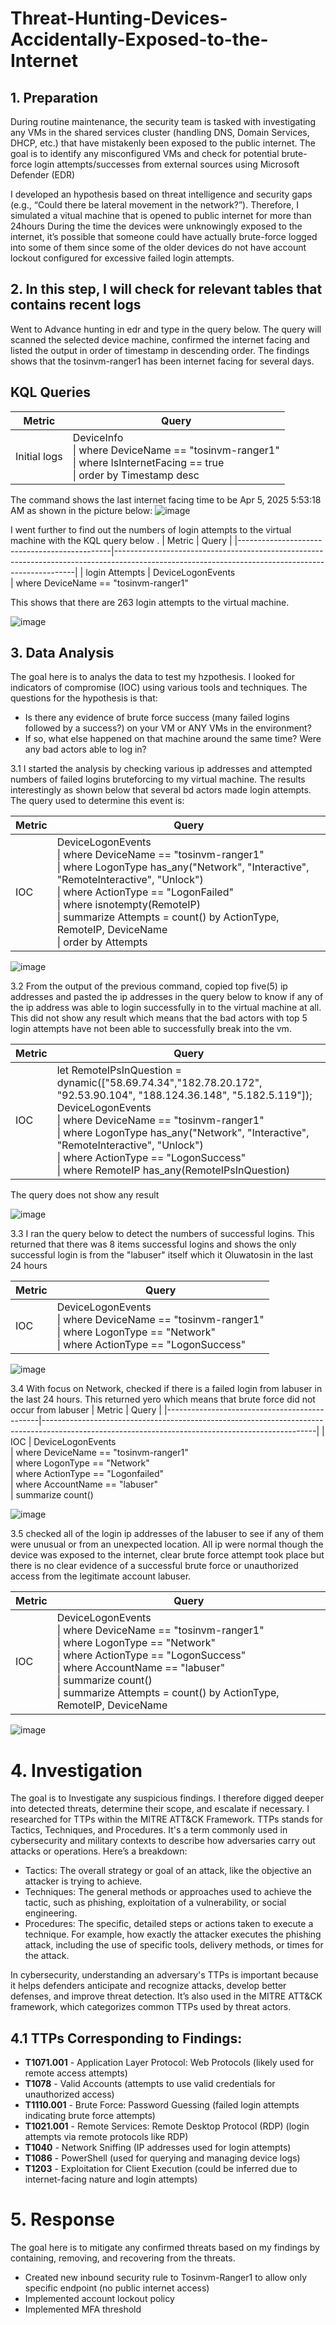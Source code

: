# Threat-Hunting-Devices-Accidentally-Exposed-to-the-Internet
## 1. Preparation
 During routine maintenance, the security team is tasked with investigating any VMs in the shared services cluster (handling DNS, Domain Services, DHCP, etc.) that have mistakenly been exposed to the public internet. The goal is to identify any misconfigured VMs and check for potential brute-force login attempts/successes from external sources using Microsoft Defender (EDR)
 
 I developed an hypothesis based on threat intelligence and security gaps (e.g., “Could there be lateral movement in the network?”). Therefore, I simulated a vitual machine that is opened to public internet for more than 24hours
During the time the devices were unknowingly exposed to the internet, it’s possible that someone could have actually brute-force logged into some of them since some of the older devices do not have account lockout configured for excessive failed login attempts. 

## 2. In this step, I will check for relevant tables that contains recent logs

Went to Advance hunting in edr and type in the query below. The query will scanned the selected device machine, confirmed the internet facing and listed the output in order of timestamp in descending order.
The findings shows that the tosinvm-ranger1 has been internet facing for several days. 
## KQL Queries

| Metric                                       | Query                                                                                                                                            |
|----------------------------------------------|--------------------------------------------------------------------------------------------------------------------------------------------------|
| Initial logs                              | DeviceInfo<br>\| where DeviceName == "tosinvm-ranger1"<br>\| where IsInternetFacing == true<br>\| order by Timestamp desc                                                                  |
                                                                                                              
The command shows the last internet facing time to be Apr 5, 2025 5:53:18 AM as shown in the picture below:
![image](https://github.com/user-attachments/assets/2f7ff6f7-3f78-4f5c-81af-a0bd023d7e39)

I went further to find out the numbers of login attempts to the virtual machine with the KQL query below . 
| Metric                                       | Query                                                                                                                                            |
|----------------------------------------------|--------------------------------------------------------------------------------------------------------------------------------------------------|
| login Attempts                             | DeviceLogonEvents<br>\| where DeviceName == "tosinvm-ranger1"

This shows that there are 263 login attempts to the virtual machine.

![image](https://github.com/user-attachments/assets/9d4a5e99-0128-45ed-8186-067f322b5678)

## 3. Data Analysis

The goal here is to analys the data to test my hzpothesis. I looked for indicators of compromise (IOC) using various tools and techniques. The questions for the hypothesis is that: 
- Is there any evidence of brute force success (many failed logins followed by a success?) on your VM or ANY VMs in the environment?
- If so, what else happened on that machine around the same time? Were any bad actors able to log in?
  
3.1 I started the analysis by checking various ip addresses and attempted numbers of failed logins bruteforcing to my virtual machine. The results interestingly as shown below that several bd actors made login attempts.
The query used to determine this event is:

| Metric                                       | Query                                                                                                                                            |
|----------------------------------------------|--------------------------------------------------------------------------------------------------------------------------------------------------|
| IOC                             | DeviceLogonEvents<br>\| where DeviceName == "tosinvm-ranger1"<br>\| where LogonType has_any("Network", "Interactive", "RemoteInteractive", "Unlock")<br>\| where ActionType == "LogonFailed"<br>\| where isnotempty(RemoteIP)<br>\| summarize Attempts = count() by ActionType, RemoteIP, DeviceName<br>\| order by Attempts


![image](https://github.com/user-attachments/assets/277eec0f-a814-4f82-bf15-dd530e647185)

3.2 From the output of the previous command, copied top five(5) ip addresses and pasted the ip addresses in the query below to know if any of the ip address was able to login successfully in to the virtual machine at all.
This did not show any result which means that the bad actors with top 5 login attempts have not been able to successfully break into the vm.

| Metric                                       | Query                                                                                                                                            |
|----------------------------------------------|--------------------------------------------------------------------------------------------------------------------------------------------------|
| IOC                             | let RemoteIPsInQuestion = dynamic(["58.69.74.34","182.78.20.172", "92.53.90.104", "188.124.36.148", "5.182.5.119"]); DeviceLogonEvents<br>\| where DeviceName == "tosinvm-ranger1"<br>\| where LogonType has_any("Network", "Interactive", "RemoteInteractive", "Unlock")<br>\| where ActionType == "LogonSuccess"<br>\| where RemoteIP has_any(RemoteIPsInQuestion)

The query does not show any result

![image](https://github.com/user-attachments/assets/110a6d87-b3fc-4feb-9f26-e3bdcf2b0dc3)

3.3 I ran the query below to detect the numbers of successful logins. This returned that there was 8 items successful logins and shows the only successful login is from the "labuser" itself which it Oluwatosin in the last 24 hours

| Metric                                       | Query                                                                                                                                            |
|----------------------------------------------|--------------------------------------------------------------------------------------------------------------------------------------------------|
| IOC                             | DeviceLogonEvents<br>\| where DeviceName == "tosinvm-ranger1"<br>\| where LogonType == "Network"<br>\| where ActionType == "LogonSuccess"

![image](https://github.com/user-attachments/assets/b2add1cc-1c94-4e4d-8a2e-da80ef8a385a)

3.4 With focus on Network, checked if there is a failed login from labuser in the last 24 hours. This returned yero which means that brute force did not occur from labuser
| Metric                                       | Query                                                                                                                                            |
|----------------------------------------------|--------------------------------------------------------------------------------------------------------------------------------------------------|
| IOC                             | DeviceLogonEvents<br>\| where DeviceName == "tosinvm-ranger1"<br>\| where LogonType == "Network"<br>\| where ActionType == "Logonfailed"<br>\| where AccountName == "labuser"<br>\| summarize count()

![image](https://github.com/user-attachments/assets/846ab71f-a1f1-4dea-8d1e-90e81225343e)


3.5 checked all of the login ip addresses of the labuser to see if any of them were unusual or from an unexpected location. All ip were normal though the device was exposed to the internet, clear brute force attempt took place but there is no clear evidence of a successful brute force or unauthorized access from the legitimate account labuser.

| Metric                                       | Query                                                                                                                                            |
|----------------------------------------------|--------------------------------------------------------------------------------------------------------------------------------------------------|
| IOC                             | DeviceLogonEvents<br>\| where DeviceName == "tosinvm-ranger1"<br>\| where LogonType == "Network"<br>\| where ActionType == "LogonSuccess"<br>\| where AccountName == "labuser"<br>\| summarize count()<br>\| summarize Attempts = count() by ActionType, RemoteIP, DeviceName

![image](https://github.com/user-attachments/assets/c0a5c46f-bc87-49b6-b25b-bbc8346bcf06)


# 4. Investigation

The goal is to Investigate any suspicious findings. I therefore digged deeper into detected threats, determine their scope, and escalate if necessary. I researched for TTPs within the MITRE ATT&CK Framework.
TTPs stands for Tactics, Techniques, and Procedures. It's a term commonly used in cybersecurity and military contexts to describe how adversaries carry out attacks or operations. Here’s a breakdown:
- Tactics: The overall strategy or goal of an attack, like the objective an attacker is trying to achieve.
- Techniques: The general methods or approaches used to achieve the tactic, such as phishing, exploitation of a vulnerability, or social engineering.
- Procedures: The specific, detailed steps or actions taken to execute a technique. For example, how exactly the attacker executes the phishing attack, including the use of specific tools, delivery methods, or times for the attack.

In cybersecurity, understanding an adversary's TTPs is important because it helps defenders anticipate and recognize attacks, develop better defenses, and improve threat detection. It’s also used in the MITRE ATT&CK framework, which categorizes common TTPs used by threat actors.


## 4.1  TTPs Corresponding to Findings:
- **T1071.001** - Application Layer Protocol: Web Protocols (likely used for remote access attempts)
- **T1078** - Valid Accounts (attempts to use valid credentials for unauthorized access)
- **T1110.001** - Brute Force: Password Guessing (failed login attempts indicating brute force attempts)
- **T1021.001** - Remote Services: Remote Desktop Protocol (RDP) (login attempts via remote protocols like RDP)
- **T1040** - Network Sniffing (IP addresses used for login attempts)
- **T1086** - PowerShell (used for querying and managing device logs)
- **T1203** - Exploitation for Client Execution (could be inferred due to internet-facing nature and login attempts)

# 5. Response

The goal here is to mitigate any confirmed threats based on my findings by containing, removing, and recovering from the threats.
- Created new inbound security rule to Tosinvm-Ranger1 to allow only specific endpoint (no public internet access)
- Implemented account lockout policy
- Implemented MFA threshold
